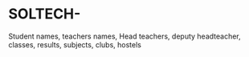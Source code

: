 # SOLTECH-
Student names, teachers names, Head teachers, deputy headteacher, classes, results, subjects, clubs, hostels 
